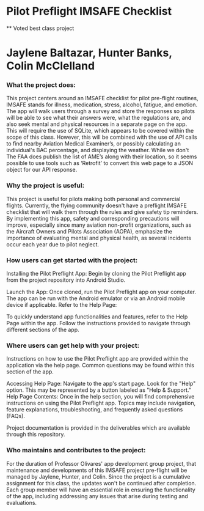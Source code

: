 # Pilot Preflight IMSAFE Checklist 
** Voted best class project
# Jaylene Baltazar, Hunter Banks, Colin McClelland

### What the project does:
This project centers around an IMSAFE checklist for pilot pre-flight routines, IMSAFE 
stands for illness, medication, stress, alcohol, fatigue, and emotion. The app will
walk users through a survey and store the responses so pilots will be able to see what
their answers were, what the regulations are, and also seek mental and physical resources in a 
separate page on the app.
This will require the use of SQLite, which appears to be covered within the scope of this class. 
However, this will be combined with the use of API calls to find nearby Aviation Medical Examiner’s, 
or possibly calculating an individual's BAC percentage, and displaying the weather. While we don't 
The FAA does publish the list of AME’s along with their location, so it seems possible to use tools 
such as ‘Retrofit’ to convert this web page to a JSON object for our API response.

### Why the project is useful:
This project is useful for pilots making both personal and commercial flights. Currently, 
the flying community doesn't have a preflight IMSAFE checklist that will walk them through
the rules and give safety tip reminders. By implementing this app, safety and corresponding precautions
will improve, especially since many aviation non-profit organizations, such as the Aircraft 
Owners and Pilots Association (AOPA), emphasize the importance of evaluating mental and 
physical health, as several incidents occur each year due to pilot neglect.



### How users can get started with the project:

Installing the Pilot Preflight App:
Begin by cloning the Pilot Preflight app from the project repository into Android Studio.

Launch the App:
Once cloned, run the Pilot Preflight app on your computer.
The app can be run with the Android emulator or via an Android mobile device if applicable.
Refer to the Help Page:

To quickly understand app functionalities and features, refer to the Help Page within the app. 
Follow the instructions provided to navigate through different sections of the app.


### Where users can get help with your project: 
Instructions on how to use the Pilot Preflight app are provided within the application via the help page. Common questions 
may be found within this section of the app.

Accessing Help Page:
Navigate to the app's start page.
Look for the "Help" option. This may be represented by a button labeled as "Help & Support."
Help Page Contents:
Once in the help section, you will find comprehensive instructions on using the Pilot Preflight app.
Topics may include navigation, feature explanations, troubleshooting, and frequently asked questions (FAQs).

Project documentation is provided in the deliverables which are available through this repository.

### Who maintains and contributes to the project:
For the duration of Professor Olivares' app development group project, that maintenance and developments of this 
IMSAFE project pre-flight will be managed by Jaylene, Hunter, and Colin. Since the project is a cumulative assignment
for this class, the updates won't be continued after completion. Each group member will have an essential role in 
ensuring the functionality of the app, including addressing any issues that arise during testing and evaluations. 





